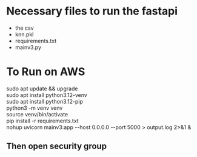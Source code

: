 # Necessary files to run the fastapi 
- the csv
- knn.pkl
- requirements.txt
- mainv3.py

# To Run on AWS
sudo apt update && upgrade  
sudo apt install python3.12-venv  
sudo apt install python3.12-pip  
python3 -m venv venv  
source venv/bin/activate  
pip install -r requirements.txt  
nohup uvicorn mainv3:app --host 0.0.0.0 --port 5000 > output.log 2>&1 &  
## Then open security group

